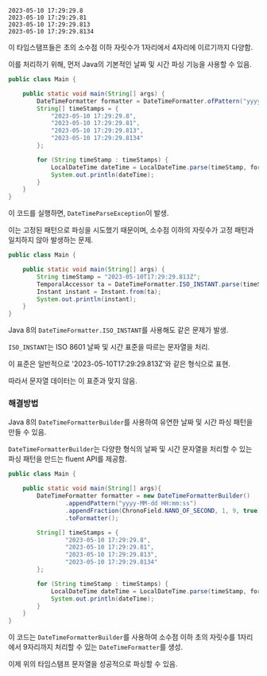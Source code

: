 
```text
2023-05-10 17:29:29.8
2023-05-10 17:29:29.81
2023-05-10 17:29:29.813
2023-05-10 17:29:29.8134
```

이 타임스탬프들은 초의 소수점 이하 자릿수가 1자리에서 4자리에 이르기까지 다양함. 

이를 처리하기 위해, 먼저 Java의 기본적인 날짜 및 시간 파싱 기능을 사용할 수 있음.

```java
public class Main {

    public static void main(String[] args) {
        DateTimeFormatter formatter = DateTimeFormatter.ofPattern("yyyy-MM-dd HH:mm:ss.S");
        String[] timeStamps = {
            "2023-05-10 17:29:29.8",
            "2023-05-10 17:29:29.81",
            "2023-05-10 17:29:29.813",
            "2023-05-10 17:29:29.8134"
        };

        for (String timeStamp : timeStamps) {
            LocalDateTime dateTime = LocalDateTime.parse(timeStamp, formatter);
            System.out.println(dateTime);
        }
    }
}

```

이 코드를 실행하면, `DateTimeParseException`이 발생. 

이는 고정된 패턴으로 파싱을 시도했기 때문이며, 소수점 이하의 자릿수가 고정 패턴과 일치하지 않아 발생하는 문제.

```java
public class Main {

    public static void main(String[] args) {
        String timeStamp = "2023-05-10T17:29:29.813Z";
        TemporalAccessor ta = DateTimeFormatter.ISO_INSTANT.parse(timeStamp);
        Instant instant = Instant.from(ta);
        System.out.println(instant);
    }
}

```

Java 8의 `DateTimeFormatter.ISO_INSTANT`를 사용해도 같은 문제가 발생.

`ISO_INSTANT`는 ISO 8601 날짜 및 시간 표준을 따르는 문자열을 처리. 

이 표준은 일반적으로 '2023-05-10T17:29:29.813Z'와 같은 형식으로 표현. 

따라서 문자열 데이터는 이 표준과 맞지 않음.

### 해결방법

Java 8의 `DateTimeFormatterBuilder`를 사용하여 유연한 날짜 및 시간 파싱 패턴을 만들 수 있음. 

`DateTimeFormatterBuilder`는 다양한 형식의 날짜 및 시간 문자열을 처리할 수 있는 파싱 패턴을 만드는 fluent API를 제공함.

```java
public class Main {

    public static void main(String[] args){
        DateTimeFormatter formatter = new DateTimeFormatterBuilder()
                .appendPattern("yyyy-MM-dd HH:mm:ss")
                .appendFraction(ChronoField.NANO_OF_SECOND, 1, 9, true)
                .toFormatter();

        String[] timeStamps = {
                "2023-05-10 17:29:29.8",
                "2023-05-10 17:29:29.81",
                "2023-05-10 17:29:29.813",
                "2023-05-10 17:29:29.8134"
        };

        for (String timeStamp : timeStamps) {
            LocalDateTime dateTime = LocalDateTime.parse(timeStamp, formatter);
            System.out.println(dateTime);
        }
    }
}


```

이 코드는 `DateTimeFormatterBuilder`를 사용하여 소수점 이하 초의 자릿수를 1자리에서 9자리까지 처리할 수 있는 `DateTimeFormatter`를 생성.

이제 위의 타임스탬프 문자열을 성공적으로 파싱할 수 있음.

